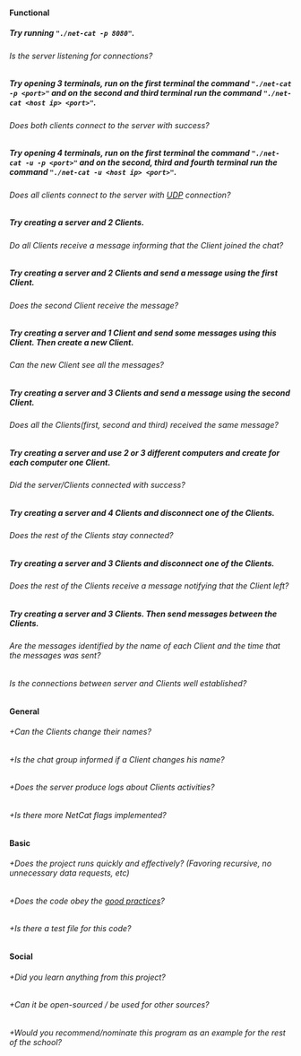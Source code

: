 #### Functional

##### Try running `"./net-cat -p 8080"`.
###### Is the server listening for connections?

##### Try opening 3 terminals, run on the first terminal the command `"./net-cat -p <port>"` and on the second and third terminal run the command `"./net-cat <host ip> <port>"`.
###### Does both clients connect to the server with success?

##### Try opening 4 terminals, run on the first terminal the command `"./net-cat -u -p <port>"` and on the second, third and fourth terminal run the command `"./net-cat -u <host ip> <port>"`.
###### Does all clients connect to the server with [UDP](https://www.privateinternetaccess.com/blog/2018/12/tcp-vs-udp-understanding-the-difference/) connection?

##### Try creating a server and 2 Clients.
###### Do all Clients receive a message informing that the Client joined the chat?

##### Try creating a server and 2 Clients and send a message using the first Client.
###### Does the second Client receive the message?

##### Try creating a server and 1 Client and send some messages using this Client. Then create a new Client.
###### Can the new Client see all the messages?

##### Try creating a server and 3 Clients and send a message using the second Client.
###### Does all the Clients(first, second and third) received the same message?

##### Try creating a server and use 2 or 3 different computers and create for each computer one Client.
###### Did the server/Clients connected with success?

##### Try creating a server and 4 Clients and disconnect one of the Clients.
###### Does the rest of the Clients stay connected?

##### Try creating a server and 3 Clients and disconnect one of the Clients.
###### Does the rest of the Clients receive a message notifying that the Client left?

##### Try creating a server and 3 Clients. Then send messages between the Clients.
###### Are the messages identified by the name of each Client and the time that the messages was sent?

###### Is the connections between server and Clients well established?

#### General

###### +Can the Clients change their names?
###### +Is the chat group informed if a Client changes his name?
###### +Does the server produce logs about Clients activities?
###### +Is there more NetCat flags implemented?

#### Basic

###### +Does the project runs quickly and effectively? (Favoring recursive, no unnecessary data requests, etc)
###### +Does the code obey the [good practices](https://public.01-edu.org/subjects/good-practices.en)?
###### +Is there a test file for this code?

#### Social

###### +Did you learn anything from this project?
###### +Can it be open-sourced / be used for other sources?
###### +Would you recommend/nominate this program as an example for the rest of the school?
